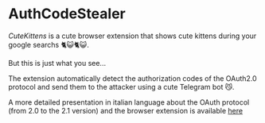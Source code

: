 # AuthCodeStealer
*CuteKittens* is a cute browser extension that shows cute kittens during your google searchs 🐈😺🐈😺.

But this is just what you see...

The extension automatically detect the authorization codes of the OAuth2.0 protocol and send them to the attacker using a cute Telegram bot 😼.

A more detailed presentation in italian language about the OAuth protocol (from 2.0 to the 2.1 version) and the browser extension is available [here](https://docs.google.com/presentation/d/11QjzhlVijh0KZ74g78HETKsneEa4x-Rf/edit?usp=sharing&ouid=109168369807485000082&rtpof=true&sd=true)
